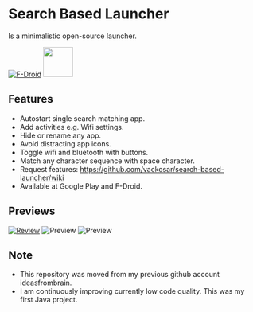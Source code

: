 Search Based Launcher
======================

Is a minimalistic open-source launcher.

[![F-Droid](https://f-droid.org/wiki/images/0/06/F-Droid-button_get-it-on.png)](https://f-droid.org/repository/browse/?fdid=com.vackosar.searchbasedlauncher)
<a href="https://play.google.com/store/apps/details?id=com.vackosar.searchbasedlauncher"><img src="https://play.google.com/intl/en_us/badges/images/apps/en-play-badge.png" height="60"></a>

Features
---------

- Autostart single search matching app.
- Add activities e.g. Wifi settings.
- Hide or rename any app.
- Avoid distracting app icons.
- Toggle wifi and bluetooth with buttons.
- Match any character sequence with space character.
- Request features: https://github.com/vackosar/search-based-launcher/wiki
- Available at Google Play and F-Droid.

Previews
---------

[![Review](https://raw.githubusercontent.com/vackosar/search-based-launcher/master/store/screenshots/review.png)](https://www.youtube.com/watch?v=tCb0H-IyOac)
![Preview](https://raw.githubusercontent.com/vackosar/search-based-launcher/master/store/screenshots/searching.png)
![Preview](https://raw.githubusercontent.com/vackosar/search-based-launcher/master/store/screenshots/menu.png)


Note
-----

- This repository was moved from my previous github account ideasfrombrain.
- I am continuously improving currently low code quality. This was my first Java project.
